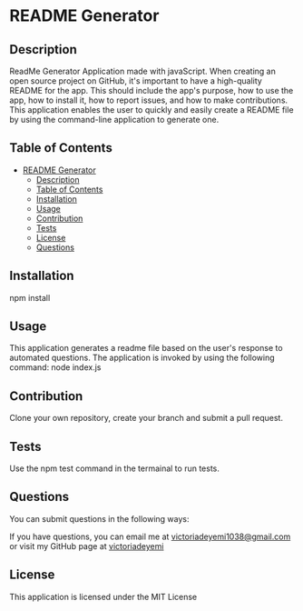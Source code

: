 # README Generator


## Description
ReadMe Generator Application made with javaScript.
When creating an open source project on GitHub, it's important to have a high-quality README for the app. This should include the app's purpose, how to use the app, how to install it, how to report issues, and how to make contributions. This application enables the user to quickly and easily create a README file by using the command-line application to generate one.


## Table of Contents
- [README Generator](#readme-generator)
  - [Description](#description)
  - [Table of Contents](#table-of-contents)
  - [Installation](#installation)
  - [Usage](#usage)
  - [Contribution](#contribution)
  - [Tests](#tests)
  - [License](#license)
  - [Questions](#questions)


## Installation
npm install

## Usage
This application generates a readme file based on the user's response to automated questions. The application is invoked by using the following command: node index.js

## Contribution
Clone your own repository, create your branch and submit a pull request.

## Tests
Use the npm test command in the termainal to run tests. 

## Questions
You can submit questions in the following ways:

If you have questions, you can email me at <a href="mailto:victoriadeyemi1038@gmail.com">victoriadeyemi1038@gmail.com</a>  or visit my GitHub page at [victoriadeyemi](https://github.com/victoriadeyemi)

## License
This application is licensed under the MIT License

